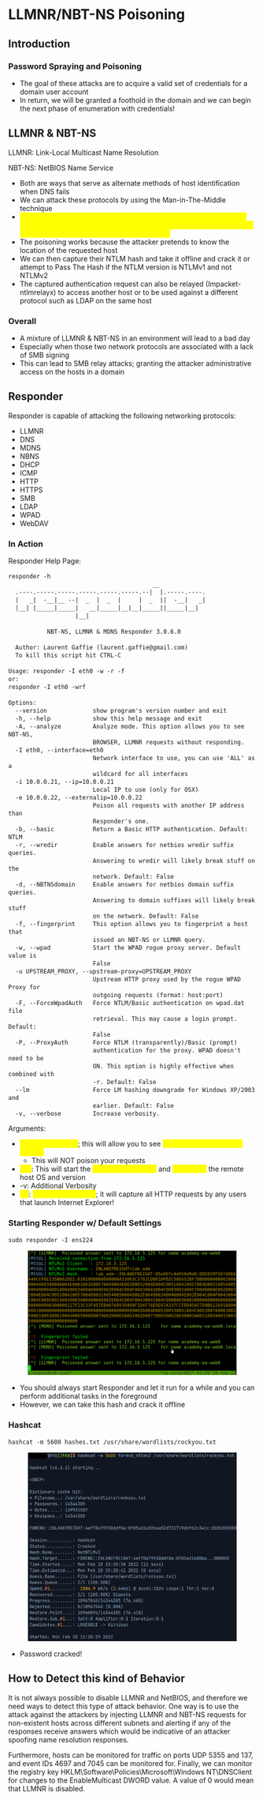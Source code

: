 # LLMNR/NBT-NS Poisoning

## Introduction

### Password Spraying and Poisoning

* The goal of these attacks are to acquire a valid set of credentials for a domain user account
* In return, we will be granted a foothold in the domain and we can begin the next phase of enumeration with credentials!

## LLMNR & NBT-NS

LLMNR: Link-Local Multicast Name Resolution

NBT-NS: NetBIOS Name Service

* Both are ways that serve as alternate methods of host identification when DNS fails
* We can attack these protocols by using the Man-in-The-Middle technique&#x20;
* <mark style="color:yellow;">The reason that LLMNR and NBT-NS are such a target is because any host on the network can reply to name resolution requests which is why we can poison these requests with Responder</mark>
* The poisoning works because the attacker pretends to know the location of the requested host
* We can then capture their NTLM hash and take it offline and crack it or attempt to Pass The Hash if the NTLM version is NTLMv1 and not NTLMv2
* The captured authentication request can also be relayed (Impacket-ntlmrelayx) to access another host or to be used against a different protocol such as LDAP on the same host

### Overall

* A mixture of LLMNR & NBT-NS in an environment will lead to a bad day
* Especially when those two network protocols are associated with a lack of SMB signing
* This can lead to SMB relay attacks; granting the attacker administrative access on the hosts in a domain

## Responder

Responder is capable of attacking the following networking protocols:

* LLMNR
* DNS
* MDNS
* NBNS
* DHCP
* ICMP
* HTTP
* HTTPS
* SMB
* LDAP
* WPAD
* WebDAV

### In Action

Responder Help Page:

```
responder -h
                                         __
  .----.-----.-----.-----.-----.-----.--|  |.-----.----.
  |   _|  -__|__ --|  _  |  _  |     |  _  ||  -__|   _|
  |__| |_____|_____|   __|_____|__|__|_____||_____|__|
                   |__|

           NBT-NS, LLMNR & MDNS Responder 3.0.6.0

  Author: Laurent Gaffie (laurent.gaffie@gmail.com)
  To kill this script hit CTRL-C

Usage: responder -I eth0 -w -r -f
or:
responder -I eth0 -wrf

Options:
  --version             show program's version number and exit
  -h, --help            show this help message and exit
  -A, --analyze         Analyze mode. This option allows you to see NBT-NS,
                        BROWSER, LLMNR requests without responding.
  -I eth0, --interface=eth0
                        Network interface to use, you can use 'ALL' as a
                        wildcard for all interfaces
  -i 10.0.0.21, --ip=10.0.0.21
                        Local IP to use (only for OSX)
  -e 10.0.0.22, --externalip=10.0.0.22
                        Poison all requests with another IP address than
                        Responder's one.
  -b, --basic           Return a Basic HTTP authentication. Default: NTLM
  -r, --wredir          Enable answers for netbios wredir suffix queries.
                        Answering to wredir will likely break stuff on the
                        network. Default: False
  -d, --NBTNSdomain     Enable answers for netbios domain suffix queries.
                        Answering to domain suffixes will likely break stuff
                        on the network. Default: False
  -f, --fingerprint     This option allows you to fingerprint a host that
                        issued an NBT-NS or LLMNR query.
  -w, --wpad            Start the WPAD rogue proxy server. Default value is
                        False
  -u UPSTREAM_PROXY, --upstream-proxy=UPSTREAM_PROXY
                        Upstream HTTP proxy used by the rogue WPAD Proxy for
                        outgoing requests (format: host:port)
  -F, --ForceWpadAuth   Force NTLM/Basic authentication on wpad.dat file
                        retrieval. This may cause a login prompt. Default:
                        False
  -P, --ProxyAuth       Force NTLM (transparently)/Basic (prompt)
                        authentication for the proxy. WPAD doesn't need to be
                        ON. This option is highly effective when combined with
                        -r. Default: False
  --lm                  Force LM hashing downgrade for Windows XP/2003 and
                        earlier. Default: False
  -v, --verbose         Increase verbosity.
```

Arguments:

* <mark style="color:yellow;">-A: Analyze mode</mark>; this will allow you to see <mark style="color:yellow;">NBT-NS, BROWSER, and LLMNR</mark>
  * This will NOT poison your requests
* <mark style="color:yellow;">-wf</mark>: This will start the <mark style="color:yellow;">WPAD rogue server</mark> and <mark style="color:yellow;">fingerprint</mark> the remote host OS and version
* \-v: Additional Verbosity
* <mark style="color:yellow;">-w</mark>: <mark style="color:yellow;">WPAD proxy server</mark>; it will capture all HTTP requests by any users that launch Internet Explorer!

### Starting Responder w/ Default Settings

```
sudo responder -I ens224
```

<figure><img src="../../../.gitbook/assets/image (1) (1) (6) (2).png" alt=""><figcaption></figcaption></figure>

* You should always start Responder and let it run for a while and you can perform additional tasks in the foreground
* However, we can take this hash and crack it offline

### Hashcat

```
hashcat -m 5600 hashes.txt /usr/share/wordlists/rockyou.txt
```

<figure><img src="../../../.gitbook/assets/image (4) (1) (1) (3) (1).png" alt=""><figcaption></figcaption></figure>

* Password cracked!

## How to Detect this kind of Behavior

It is not always possible to disable LLMNR and NetBIOS, and therefore we need ways to detect this type of attack behavior. One way is to use the attack against the attackers by injecting LLMNR and NBT-NS requests for non-existent hosts across different subnets and alerting if any of the responses receive answers which would be indicative of an attacker spoofing name resolution responses.&#x20;

Furthermore, hosts can be monitored for traffic on ports UDP 5355 and 137, and event IDs 4697 and 7045 can be monitored for. Finally, we can monitor the registry key HKLM\Software\Policies\Microsoft\Windows NT\DNSClient for changes to the EnableMulticast DWORD value. A value of 0 would mean that LLMNR is disabled.

